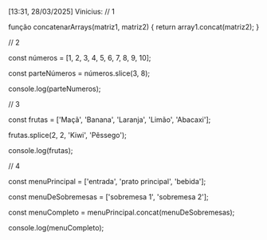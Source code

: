 [13:31, 28/03/2025] Vinicius: // 1

função concatenarArrays(matriz1, matriz2) { return array1.concat(matriz2); }

// 2

const números = [1, 2, 3, 4, 5, 6, 7, 8, 9, 10];

const parteNúmeros = números.slice(3, 8);

console.log(parteNumeros);

// 3

const frutas = ['Maçã', 'Banana', 'Laranja', 'Limão', 'Abacaxi'];

frutas.splice(2, 2, 'Kiwi', 'Pêssego');

console.log(frutas);

// 4

const menuPrincipal = ['entrada', 'prato principal', 'bebida'];

const menuDeSobremesas = ['sobremesa 1', 'sobremesa 2'];

const menuCompleto = menuPrincipal.concat(menuDeSobremesas);

console.log(menuCompleto);



